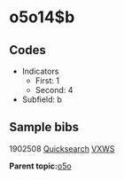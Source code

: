 # o5o14$b

## Codes

-   Indicators
    -   First: 1
    -   Second: 4
-   Subfield: b

## Sample bibs

1902508 [Quicksearch](https://search.library.yale.edu/catalog/1902508) [VXWS](http://prodorbis.library.yale.edu:7014/vxws/GetHoldingsService?bibId=1902508)

**Parent topic:**[o5o](../../tags/o5o/o5o.md)

